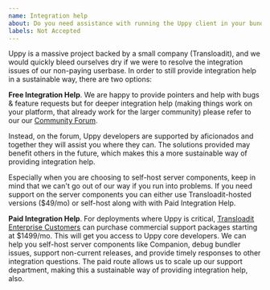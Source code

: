 ```yaml
---
name: Integration help
about: Do you need assistance with running the Uppy client in your bundler, or Companion on your own preferred server platform?
labels: Not Accepted
---
```


Uppy is a massive project backed by a small company (Transloadit), and we would quickly bleed ourselves dry if we were to resolve the integration issues of our non-paying userbase. In order to still provide integration help in a sustainable way, there are two options:

**Free Integration Help**. We are happy to provide pointers and help with bugs & feature requests but for deeper integration help (making things work on your platform, that already work for the larger community) please refer to our our [Community Forum](https://community.transloadit.com/c/uppy). 

Instead, on the forum, Uppy developers are supported by aficionados and together they will assist you where they can. The solutions provided may benefit others in the future, which makes this a more sustainable way of providing integration help.

Especially when you are choosing to self-host server components, keep in mind that we can't go out of our way if you run into problems. If you need support on the server components you can either use Transloadit-hosted versions ($49/mo) or self-host along with with Paid Integration Help.

**Paid Integration Help**. For deployments where Uppy is critical, [Transloadit Enterprise Customers](https://transloadit.com/pricing/) can purchase commercial support packages starting at $1499/mo. This will get you access to Uppy core developers. We can help you self-host server components like Companion, debug bundler issues, support non-current releases, and provide timely responses to other integration questions. The paid route allows us to scale up our support department, making this a sustainable way of providing integration help, also.

